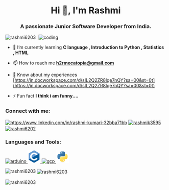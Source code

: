 <h1 align="center">Hi 👋, I'm Rashmi </h1>
<h3 align="center">A passionate Junior Software Developer from India.</h3>
<img align="right" alt="coding" width="400" scr=" https://blog.commlabindia.com/wp-content/uploads/2021/09/animated-gifs-corporate-training.gif">

<p align="left"> <img src="https://komarev.com/ghpvc/?username=rashmi6203&label=Profile%20views&color=0e75b6&style=flat" alt="rashmi6203" /> </p>

- 🌱 I’m currently learning **C language , Introduction to Python , Statistics , HTML**

- 📫 How to reach me **h2rmecatopia@gmail.com**

- 📄 Know about my experiences [https://in.docworkspace.com/d/sIL2Q2ZR8lqe7nQY?sa=00&st=0t](https://in.docworkspace.com/d/sIL2Q2ZR8lqe7nQY?sa=00&st=0t)

- ⚡ Fun fact **I think i am funny....**

<h3 align="left">Connect with me:</h3>
<p align="left">
<a href="https://linkedin.com/in/https://www.linkedin.com/in/rashmi-kumari-32bba71bb" target="blank"><img align="center" src="https://raw.githubusercontent.com/rahuldkjain/github-profile-readme-generator/master/src/images/icons/Social/linked-in-alt.svg" alt="https://www.linkedin.com/in/rashmi-kumari-32bba71bb" height="30" width="40" /></a>
<a href="https://www.hackerrank.com/rashmik3595" target="blank"><img align="center" src="https://raw.githubusercontent.com/rahuldkjain/github-profile-readme-generator/master/src/images/icons/Social/hackerrank.svg" alt="rashmik3595" height="30" width="40" /></a>
<a href="https://www.leetcode.com/rashmi6202" target="blank"><img align="center" src="https://raw.githubusercontent.com/rahuldkjain/github-profile-readme-generator/master/src/images/icons/Social/leet-code.svg" alt="rashmi6202" height="30" width="40" /></a>
</p>

<h3 align="left">Languages and Tools:</h3>
<p align="left"> <a href="https://www.arduino.cc/" target="_blank" rel="noreferrer"> <img src="https://cdn.worldvectorlogo.com/logos/arduino-1.svg" alt="arduino" width="40" height="40"/> </a> <a href="https://www.cprogramming.com/" target="_blank" rel="noreferrer"> <img src="https://raw.githubusercontent.com/devicons/devicon/master/icons/c/c-original.svg" alt="c" width="40" height="40"/> </a> <a href="https://cloud.google.com" target="_blank" rel="noreferrer"> <img src="https://www.vectorlogo.zone/logos/google_cloud/google_cloud-icon.svg" alt="gcp" width="40" height="40"/> </a> <a href="https://www.python.org" target="_blank" rel="noreferrer"> <img src="https://raw.githubusercontent.com/devicons/devicon/master/icons/python/python-original.svg" alt="python" width="40" height="40"/> </a> </p>

<p><img align="left" src="https://github-readme-stats.vercel.app/api/top-langs?username=rashmi6203&show_icons=true&locale=en&layout=compact" alt="rashmi6203" /></p>

<p>&nbsp;<img align="center" src="https://github-readme-stats.vercel.app/api?username=rashmi6203&show_icons=true&locale=en" alt="rashmi6203" /></p>

<p><img align="center" src="https://github-readme-streak-stats.herokuapp.com/?user=rashmi6203&" alt="rashmi6203" /></p>
